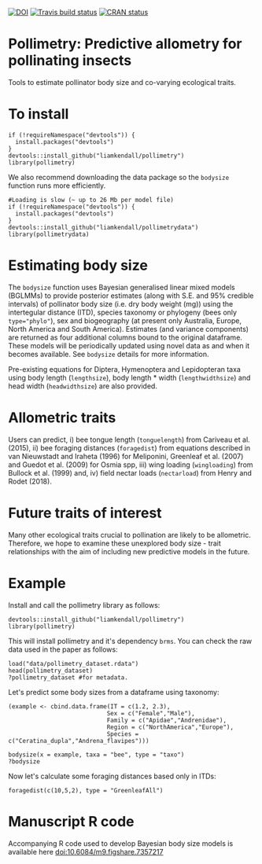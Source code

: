 [![DOI](https://zenodo.org/badge/120989038.svg)](https://zenodo.org/badge/latestdoi/120989038)
[![Travis build status](https://travis-ci.org/liamkendall/pollimetry.svg?branch=master)](https://travis-ci.org/liamkendall/pollimetry)
[![CRAN status](https://www.r-pkg.org/badges/version/pollimetry)](https://www.r-pkg.org/badges/version/pollimetry)


Pollimetry: Predictive allometry for pollinating insects
==========

Tools to estimate pollinator body size and co-varying ecological traits.

To install
==========
```
if (!requireNamespace("devtools")) {
  install.packages("devtools")
}
devtools::install_github("liamkendall/pollimetry")
library(pollimetry)
```

We also recommend downloading the data package so the `bodysize` function runs more efficiently.

```
#Loading is slow (~ up to 26 Mb per model file)
if (!requireNamespace("devtools")) {
  install.packages("devtools")
}
devtools::install_github("liamkendall/pollimetrydata")
library(pollimetrydata)
```

Estimating body size
====================

The `bodysize` function uses Bayesian generalised linear mixed models (BGLMMs) to provide posterior estimates (along with S.E. and 95% credible intervals) of pollinator body size (i.e. dry body weight (mg)) using the intertegular distance (ITD), species taxonomy or phylogeny (bees only `type="phylo"`), sex and biogeography (at present only Australia, Europe, North America and South America). Estimates (and variance components) are returned as four additional columns bound to the original dataframe. These models will be periodically updated using novel data as and when it becomes available. See `bodysize` details for more information.

Pre-existing equations for Diptera, Hymenoptera and Lepidopteran taxa using body length (`lengthsize`), body length * width (`lengthwidthsize`) and head width (`headwidthsize`) are also provided.

Allometric traits
=================

Users can predict, i) bee tongue length (`tonguelength`) from Cariveau et al. (2015), ii) bee foraging distances (`foragedist`) from equations described in van Nieuwstadt and Iraheta (1996) for Meliponini, Greenleaf et al. (2007) and Guedot et al. (2009) for Osmia spp, iii) wing loading (`wingloading`) from Bullock et al. (1999) and, iv)  field nectar loads (`nectarload`) from Henry and Rodet (2018).

Future traits of interest
=========================

Many other ecological traits crucial to pollination are likely to be allometric. Therefore, we hope to examine these unexplored body size - trait relationships with the aim of including new predictive models in the future. 

Example
========

Install and call the pollimetry library as follows:

```
devtools::install_github("liamkendall/pollimetry")
library(pollimetry)
```

This will install pollimetry and it's dependency `brms`.
You can check the raw data used in the paper as follows:

```
load("data/pollimetry_dataset.rdata")
head(pollimetry_dataset)
?pollimetry_dataset #for metadata.
```
Let's predict some body sizes from a dataframe using taxonomy:

```
(example <- cbind.data.frame(IT = c(1.2, 2.3), 
                            Sex = c("Female","Male"), 
                            Family = c("Apidae","Andrenidae"),
                            Region = c("NorthAmerica","Europe"),
                            Species = c("Ceratina_dupla","Andrena_flavipes")))

bodysize(x = example, taxa = "bee", type = "taxo")
?bodysize
```

Now let's calculate some foraging distances based only in ITDs:

```
foragedist(c(10,5,2), type = "GreenleafAll") 
```


Manuscript R code
=================

Accompanying R code used to develop Bayesian body size models is available here <doi:10.6084/m9.figshare.7357217>

